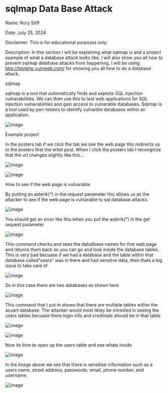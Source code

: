 # sqlmap Data Base Attack

Name: Rory Stiff


Date: July 25, 2024


Disclaimer: This is for educational purposes only.



Description: In this section I will be explaining what sqlmap is and a project example of what a database attack looks like. I will also show you all how to prevent sqlmap database attacks from happening. I will be using  http://testphp.vulnweb.com/ for showing you all how to do a
database attack.




sqlmap


sqlmap is a tool that automatically finds and exploits SQL injection vulnarabilities. We can then use this to test web applications for SQL injection vulnarabilities and gain access to vulnarable databases. Sqlmap is a  tool used by pen-testers to identify vulnarble databases within an application.



![image](https://github.com/user-attachments/assets/1a56f185-7260-44b7-9e13-0a3f5470452b)







Example project 



In the posters tab if we click the tab we see the web page this redirects us to the posters that the artist post. When I click the 
posters tab I recongnize that the url changes slightly like this...





![image](https://github.com/user-attachments/assets/c153cffd-171b-4165-82c9-182bcd50c677)



![image](https://github.com/user-attachments/assets/bc953466-f39a-46b7-8a12-0b141382ebd3)




How to see if the web page is vulnarable


By putting an asterik(*) in the request parameter this allows
us as the attacker to see if the web page is vulnarable to sql database
attacks.


![image](https://github.com/user-attachments/assets/9a4b8b50-d04e-4bfc-9304-99e516f46e5b)


You should get an error like this when you put
the asterik(*) in the get request parameter.


![image](https://github.com/user-attachments/assets/1b185833-dccb-4325-83bc-3804fe1aac7d)



This command checks and sees the dabatbase names for that web page 
and returns them back so you can go and look inside the database tables. This is very bad becuase if we had a database and the table within that database called"users" was in there and had sensitve data, then thats a big issue to take care of.


![image](https://github.com/user-attachments/assets/325b7f66-806e-4ceb-86ad-125937919a03)



So in this case there are two databases as shown here




![image](https://github.com/user-attachments/assets/94e794c9-b7c4-4f8e-97c9-fc35b5ecc988)




This command that I put in shows that there are multiple tables 
within the acuart database. The attacker would most likley be intrested in seeing the users tables becuase there login info and credintals should be in that table.



![image](https://github.com/user-attachments/assets/7eea46ed-1b54-498d-924e-5549ae124d0d)




![image](https://github.com/user-attachments/assets/a283da69-d44a-4395-8515-ffb6f833d665)






Now its time to open up the users table and see whats inside 




![image](https://github.com/user-attachments/assets/289129d6-520d-4944-aef8-97b05523f8ba)





In the image above we see that there is sensitive information such as 
a users name, street address, passwords, email, phone number, and username.






![image](https://github.com/user-attachments/assets/1d4830b2-ff54-4a03-a011-bd01c77cb880)












































